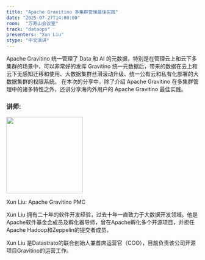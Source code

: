 ```yaml
---
title: "Apache Gravitino 多集群管理最佳实践"
date: "2025-07-27T14:00:00"
room:  "万寿山会议室"
track: "dataops"
presenters: "Xun Liu"
stype: "中文演讲"
---
```


Apache Gravitino 统一管理了 Data 和 AI 的元数据，特别是在管理云上和云下多集群的场景中，可以非常好的发挥 Gravitino 统一元数据后，带来的数据在云上和云下无感知迁移和使用、大数据集群丝滑滚动升级、统一公有云和私有化部署的大数据集群的权限系统。
在本次的分享中，除了介绍 Apache Gravitino 在多集群管理中的诸多特性之外，还讲分享海内外用户的 Apache Gravitino  最佳实践。

### 讲师:

<img src="https://sessionize.com/image/3a57-400o400o1-HHMKT93DXTop9ZVUktXYvG.jpg" width="200" /><br/>

Xun Liu: Apache Gravitino PMC

Xun Liu 拥有二十年的软件开发经验，过去十年一直致力于大数据开发领域。他是Apache软件基金会成员及孵化器导师，曾在Apache孵化多个开源项目，并担任Apache Hadoop和Zeppelin的提交者成员。

Xun Liu 是Datastrato的联合创始人兼首席运营官（COO），目前负责该公司开源项目Gravitino的运营工作。